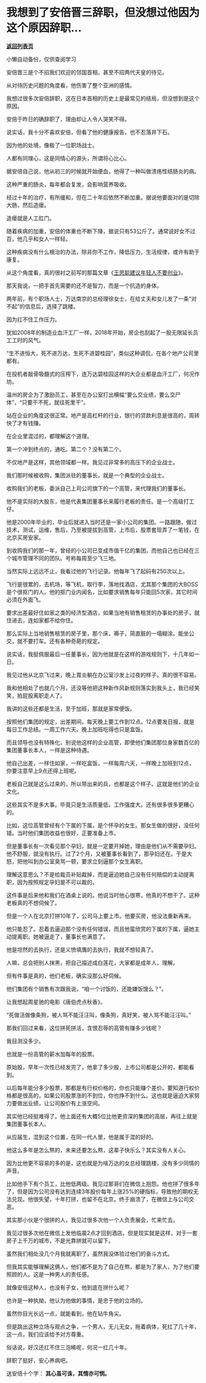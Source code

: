 # 我想到了安倍晋三辞职，但没想过他因为这个原因辞职...

[**返回列表页**](/gzh/记忆承载3)

小懒自动备份，仅供查阅学习

安倍晋三是个不招我们欢迎的邻国首相，甚至不招两代天皇的待见。

  

从对待历史问题的角度看，他伤害了整个亚洲的感情。  

  

我想过很多次安倍辞职，这在日本首相的历史上是最常见的结局，但没想到是这个原因。

  

安倍于昨日的确辞职了，理由却让人令人哭笑不得。

  

说实话，我十分不喜欢安倍，但看了他的健康报告，也不忍落井下石。

  

因为他的处境，像极了一位职场战士。  

  

人都有同理心，这是同情心的源头，所谓将心比心。  

  

据安倍自己说，他从初三的时候就开始便血，他得了一种叫做溃疡性结肠炎的病。

  

这种严重的肠炎，每年都会复发，会影响营养吸收。

  

经过十年的治疗，有所缓和，但在二十年后依然不断加重。据说他要面对的是切除大肠，然后造瘘。

  

造瘘就是人工肛门。

  

随着疾病的加重，安倍的体重也不断下降，据说只有53公斤了。通常说好女不过百，他几乎和女人一样轻。

  

这种疾病没有什么根治的办法，除非你不工作，降低压力，生活规律，或许有助于康复。

  

从这个角度看，真的很衬之前写的那篇文章《[王思聪建议年轻人不要创业](http://mp.weixin.qq.com/s?__biz=MzU3NDc5Nzc0NQ==&mid=2247491872&idx=1&sn=5b292a6270bcd00c302642ca3c258caf&chksm=fd2e43feca59cae81c51c40e4aa4b5b2c7f1f2296bfedf3b4375774c83b37213d021077491eb&scene=21#wechat_redirect)》。

  

那天我说，一把手首先需要的还不是智力，而是一个抗造的身体。

  

两年前，有个职场人士，万达南京的总经理徐女士，在给丈夫和女儿发了一条“对不起”的信息后，选择了跳楼。

  

因为扛不住工作压力。

  

犹如2008年的制造业血汗工厂一样，2018年开始，房企也刮起了一股无限延长员工工时的风气。

  

“生不进恒大，死不进万达，生死不进碧桂园”，类似这种调侃，在各个地产公司里都有。

  

在投机者敲骨吸髓式的压榨下，连万达碧桂园这样的大企业都是血汗工厂，何况作坊。  

  

温州的房企为了激励员工，甚至在办公室打出横幅“要么交业绩，要么交尸体”，“只要干不死，就往死里干”。

  

站在企业的角度这很正常。地产是高杠杆的行业，银行的贷款利息是很高的，周转快了才有钱赚。

  

在企业里混过的，都理解这个道理。

  

第一个冲到终点的，通吃。第二个？没有第二个。

  

不仅地产是这样，其他领域都一样。我见过非常多的高压下的企业战士。

  

我们那时候被收购，集团派驻的董事长，就是一个典型的企业战士。

  

收购我们的老板，委派自己上司公司旗下的一个高管，来代理我们的董事长。

  

他不是实际的大股东，他是代表集团董事长来履行老板的责任。是一个高级打工仔。

  

他是2000年毕业的，毕业后就进入当时还是一家小公司的集团。一路跟随，做过技术，测试，运维，售后，乃至被提拔到高管，上市后，股票套现弄了一笔钱，在北京买房安家。

  

到收购我们的那一年，曾经的小公司已变成市值千亿的集团，而他自己也已经在三个城市管理不同的团队。号称每周至少飞三地。

  

当然实际上远远不止，我看过他的飞行记录。他每年飞了起码有250次以上。

  

飞行是很累的，去机场，等飞机，取行李，落地找酒店，尤其那个集团的大BOSS是个很抠门的人。他的抠门业内闻名，比如要求销售每年只能回5次家，其它时间必须在外面飞。

  

要求出差最好住如家之类的经济型酒店，如果当地有销售租赁的办事处的房子，就住进去，连如家都不给你住。

  

那么实际上当地销售租赁的房子里，那个床，褥子，简直脏的一塌糊涂。能坐公交，就不要打车。还有各种奇葩的规定。

  

说实话，我挺佩服最后一任董事长，因为他就是在这样的游戏规则下，十几年如一日。

  

我见过他从北京飞过来，晚上胃炎躺在办公室沙发上过夜的样子。真的很不容易。

  

我和他相处了也就几个月，还没等他把这种新作风新规则落实到我头上，我已经笑笑，拍屁股离职走人了。

  

我讲的这些还都是生活，至于加班，那就是家常便饭。

  

按照他们集团的规定，出差期间，每天晚上要工作到12点。12点要发日报，就是每日工作总结。一周工作六天。晚上加班吃得也只是盒饭。

  

而且领导也没有特殊化，别说他这样的企业高管，即使他们集团那位身家数百亿的集团董事长本人，一样是这种待遇。

  

他自己出差，一样住如家，一样吃盒饭，一样每周六天，一样晚上加班到12点，你要注意早上9点还得上班呢。

  

老板自己就是这么过来的，所以带出来的兵，也都是这个样子。这就是他们的企业文化。  

  

这些其实不是多大事。毕竟只是生活质量低，工作强度大。还有很多很多更糟心的。

  

比如，这位高管曾经有个下属的下属，是个怀孕的女生。那女生做的很好，没任何错。当时他们集团收益也很好，正要准备上市。

  

但是董事长有一次看见那个孕妇，就是一定要开掉她，理由是他们从不需要孕妇。他不舒服，就没有执行。过了2个月，又被董事长看到了，那孕妇还在。于是大怒，把他叫到办公室臭骂一顿，要求立刻逼那个女生离职。

  

理解这意思么？不是给裁员补贴裁掉，而是逼迫她自己没有任何赔偿的主动提离职，因为按照规定孕妇是不可以裁的。

  

这件事是后来他和我们在酒桌上说的。他说当时他心很寒，他真的不想干了。这种老板真的不想伺候了。

  

但是一个人在北京打拼10年了，公司马上要上市。他要买房，他没法重新再来。

  

他只能忍了。忍着去逼迫那个没有任何错误，而且他蛮欣赏的下属的下属，逼她主动提离职。她被逼走了，董事长也满意了。

  

他是坦然的去执行，还是义愤填膺的去执行，我就不想较真了。

  

人嘛，总会把别人抹黑，把自己描述成白莲花，大家都是成年人，理解。

  

但有件事是真的，他们老板，确实没那么好伺候。  

  

他们集团有个销售有次跟我说，“咱一个讨饭的，还能嫌饭馊么？”。

  

让我想起周星驰的电影《唐伯虎点秋香》。

  

“死做活做像条狗，被人骂不能汪汪叫，像条狗，真好笑，被人骂不能汪汪叫。”  

  

那我们回过来看，这位拼死拼活，含恨忍辱的高管有赚多少钱呢？

  

我目测没多少。

  

也就是一份高管的薪水加每年的股票。

  

原始股，早年一次性已经发完了，他拿了多少股，上市公司都是公开的，都能看到。

  

以后每年能分多少股票，那都是有行权价格的，你也只能赚个差价。要知道行权价格都是很高的，如果公司股票涨的不到位，你也挣不到什么。这也就是逼迫大家努力要做出业绩，让公司股价有上涨空间。

  

其实他已经挺难得了。他上面还有大概5位比他更资深的集团的高层，再往上就是集团董事长本人。

  

从应届生，混到这个位置，在同一代人里，他是属于混的好的。

  

他这么多年是怎么熬的，未来还要怎么熬，这辈子快乐么？其实没有人关心。

  

因为比他更不容易的多的是，这也就是为啥万达的女总经理跳楼，没有多少同情的声音。

  

比如他手下有个员工，比他低两级。我见过那哥们在微信上抱怨。他也拼了很多年了，但是因为公司没有达到连续3年股价每年上涨25%的硬指标，导致他的期权无法兑现。他很失望，十年打拼，也留不在北京。终于崩溃了，在微信上与公司交恶。

  

其实那小伙是个很拼的人，我见过很多次他一个人负责展会，忙来忙去。

  

我见过很多次他在微信上发他临晨2点才回到酒店。但是现实就是这样，对于一套房子上千万的城市，不是光靠拼就可以留下。

  

虽然我们相处没几个月我就离职了，虽然我没体验过他们的奋斗方式。

  

但我其实能够理解这俩人，他们都不是为了自己在熬，都是为了家人，为了他们要照顾的人。这是一种男人的责任感。

  

就像安倍这种人，也没有子女，他到底在拼什么呢？  

  

也许是一种执拗，他认为他做的事情，是忠于他的立场的。

  

虽然你目光长远一点，就能看到，他在钻牛角尖。

  

但是跳出这种立场与观点之争，一个男人，无儿无女，拖着病体，死扛了几十年，这一点，我们应该给予对方尊重。  

  

俗话说，好汉还扛不住三泡稀呢，何况一扛几十年。

  

辞职了挺好，安心养病吧。  

  

送安倍十个字： **其心虽可诛，其情亦可悯。**

  

